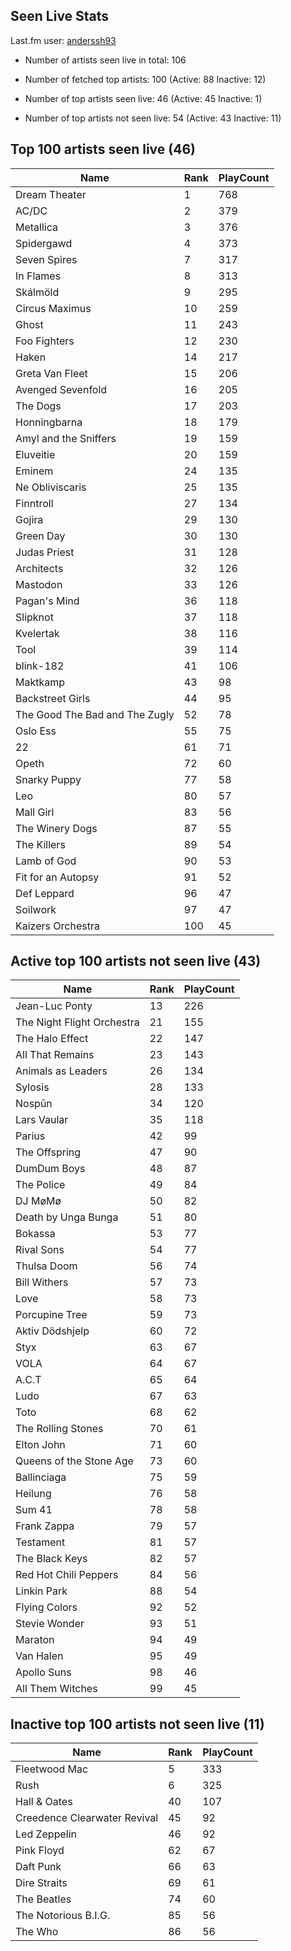 ## Seen Live Stats

Last.fm user: [anderssh93](https://www.last.fm/user/anderssh93)

- Number of artists seen live in total: 106

- Number of fetched top artists: 100 (Active: 88 Inactive: 12)

- Number of top artists seen live: 46 (Active: 45 Inactive: 1)

- Number of top artists not seen live: 54 (Active: 43 Inactive: 11)

## Top 100 artists seen live (46)

Name                           | Rank | PlayCount
------------------------------ | ---- | ---------
Dream Theater                  | 1    | 768      
AC/DC                          | 2    | 379      
Metallica                      | 3    | 376      
Spidergawd                     | 4    | 373      
Seven Spires                   | 7    | 317      
In Flames                      | 8    | 313      
Skálmöld                       | 9    | 295      
Circus Maximus                 | 10   | 259      
Ghost                          | 11   | 243      
Foo Fighters                   | 12   | 230      
Haken                          | 14   | 217      
Greta Van Fleet                | 15   | 206      
Avenged Sevenfold              | 16   | 205      
The Dogs                       | 17   | 203      
Honningbarna                   | 18   | 179      
Amyl and the Sniffers          | 19   | 159      
Eluveitie                      | 20   | 159      
Eminem                         | 24   | 135      
Ne Obliviscaris                | 25   | 135      
Finntroll                      | 27   | 134      
Gojira                         | 29   | 130      
Green Day                      | 30   | 130      
Judas Priest                   | 31   | 128      
Architects                     | 32   | 126      
Mastodon                       | 33   | 126      
Pagan's Mind                   | 36   | 118      
Slipknot                       | 37   | 118      
Kvelertak                      | 38   | 116      
Tool                           | 39   | 114      
blink-182                      | 41   | 106      
Maktkamp                       | 43   | 98       
Backstreet Girls               | 44   | 95       
The Good The Bad and The Zugly | 52   | 78       
Oslo Ess                       | 55   | 75       
22                             | 61   | 71       
Opeth                          | 72   | 60       
Snarky Puppy                   | 77   | 58       
Leo                            | 80   | 57       
Mall Girl                      | 83   | 56       
The Winery Dogs                | 87   | 55       
The Killers                    | 89   | 54       
Lamb of God                    | 90   | 53       
Fit for an Autopsy             | 91   | 52       
Def Leppard                    | 96   | 47       
Soilwork                       | 97   | 47       
Kaizers Orchestra              | 100  | 45       

## Active top 100 artists not seen live (43)

Name                       | Rank | PlayCount
-------------------------- | ---- | ---------
Jean-Luc Ponty             | 13   | 226      
The Night Flight Orchestra | 21   | 155      
The Halo Effect            | 22   | 147      
All That Remains           | 23   | 143      
Animals as Leaders         | 26   | 134      
Sylosis                    | 28   | 133      
Nospūn                     | 34   | 120      
Lars Vaular                | 35   | 118      
Parius                     | 42   | 99       
The Offspring              | 47   | 90       
DumDum Boys                | 48   | 87       
The Police                 | 49   | 84       
DJ MøMø                    | 50   | 82       
Death by Unga Bunga        | 51   | 80       
Bokassa                    | 53   | 77       
Rival Sons                 | 54   | 77       
Thulsa Doom                | 56   | 74       
Bill Withers               | 57   | 73       
Love                       | 58   | 73       
Porcupine Tree             | 59   | 73       
Aktiv Dödshjelp            | 60   | 72       
Styx                       | 63   | 67       
VOLA                       | 64   | 67       
A.C.T                      | 65   | 64       
Ludo                       | 67   | 63       
Toto                       | 68   | 62       
The Rolling Stones         | 70   | 61       
Elton John                 | 71   | 60       
Queens of the Stone Age    | 73   | 60       
Ballinciaga                | 75   | 59       
Heilung                    | 76   | 58       
Sum 41                     | 78   | 58       
Frank Zappa                | 79   | 57       
Testament                  | 81   | 57       
The Black Keys             | 82   | 57       
Red Hot Chili Peppers      | 84   | 56       
Linkin Park                | 88   | 54       
Flying Colors              | 92   | 52       
Stevie Wonder              | 93   | 51       
Maraton                    | 94   | 49       
Van Halen                  | 95   | 49       
Apollo Suns                | 98   | 46       
All Them Witches           | 99   | 45       

## Inactive top 100 artists not seen live (11)

Name                         | Rank | PlayCount
---------------------------- | ---- | ---------
Fleetwood Mac                | 5    | 333      
Rush                         | 6    | 325      
Hall & Oates                 | 40   | 107      
Creedence Clearwater Revival | 45   | 92       
Led Zeppelin                 | 46   | 92       
Pink Floyd                   | 62   | 67       
Daft Punk                    | 66   | 63       
Dire Straits                 | 69   | 61       
The Beatles                  | 74   | 60       
The Notorious B.I.G.         | 85   | 56       
The Who                      | 86   | 56       
